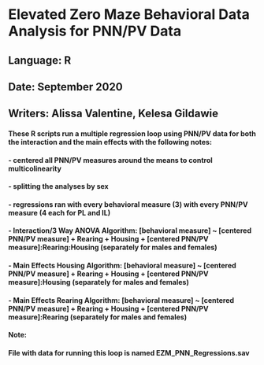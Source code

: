 # Elevated Zero Maze Behavioral Data Analysis for PNN/PV Data

## Language: R
## Date: September 2020
## Writers: Alissa Valentine, Kelesa Gildawie

#### These R scripts run a multiple regression loop using PNN/PV data for both the interaction and the main effects with the following notes:
#### - centered all PNN/PV measures around the means to control multicolinearity
#### - splitting the analyses by sex
#### - regressions ran with every behavioral measure (3) with every PNN/PV measure (4 each for PL and IL)
#### - Interaction/3 Way ANOVA Algorithm: [behavioral measure] ~ [centered PNN/PV measure] + Rearing + Housing + [centered PNN/PV measure]:Rearing:Housing (separately for males and females)
#### - Main Effects Housing Algorithm: [behavioral measure] ~ [centered PNN/PV measure] + Rearing + Housing + [centered PNN/PV measure]:Housing (separately for males and females)
#### - Main Effects Rearing Algorithm: [behavioral measure] ~ [centered PNN/PV measure] + Rearing + Housing + [centered PNN/PV measure]:Rearing (separately for males and females)

#### Note:
#### File with data for running this loop is named EZM_PNN_Regressions.sav
